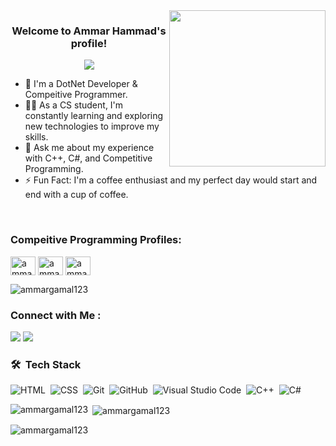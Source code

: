 
<img width="250" align="right" src="https://c.tenor.com/_DOBjnGspYAAAAAM/code-coding.gif">

<h3 align="center">
  Welcome to Ammar Hammad's profile!
</h3>

<!-- Typing SVG by DenverCoder1 - https://github.com/DenverCoder1/readme-typing-svg -->
<p align="center">
  <a href="https://github.com/DenverCoder1/readme-typing-svg"><img src="https://readme-typing-svg.herokuapp.com/?lines=Competitive%20Programmer;DotNet%20Developer&font=Fira%20Code&center=true&width=440&height=45&color=f75c7e&vCenter=true&size=22"></a>
</p> 

- 🏢 I'm a DotNet Developer & Compeitive Programmer.
- 👨‍💻 As a CS student, I'm constantly learning and exploring new technologies to improve my skills.
- 💬 Ask me about my experience with C++, C#, and Competitive Programming.
- ⚡ Fun Fact: I'm a coffee enthusiast and my perfect day would start and end with a cup of coffee.
<br>
<h3> Compeitive Programming Profiles:</h3>
<p>
<a href="https://www.hackerrank.com/ammarhammad" target="blank"><img align="center" src="https://raw.githubusercontent.com/rahuldkjain/github-profile-readme-generator/master/src/images/icons/Social/hackerrank.svg" alt="ammarhammad" height="30" width="40" /></a>
<a href="https://codeforces.com/profile/ammar_hammad" target="blank"><img align="center" src="https://raw.githubusercontent.com/rahuldkjain/github-profile-readme-generator/master/src/images/icons/Social/codeforces.svg" alt="ammar_hammad" height="30" width="40" /></a>
<a href="https://www.leetcode.com/ammar_hammad" target="blank"><img align="center" src="https://raw.githubusercontent.com/rahuldkjain/github-profile-readme-generator/master/src/images/icons/Social/leet-code.svg" alt="ammar_hammad" height="30" width="40" /></a>
</p>

<p align="left"> <img src="https://komarev.com/ghpvc/?username=ammargamal123&label=Profile%20views&color=0e75b6&style=flat" alt="ammargamal123" /> </p>

### Connect with Me :

<a href="https://linkedin.com/in/ammar-hammad" target="_blank"><img src="https://img.shields.io/badge/-Ammar%20Hammad-0077B5?style=for-the-badge&logo=Linkedin&logoColor=white"/></a>
<a href="https://t.me/AmmarHammad10" target="_blank"><img src="https://img.shields.io/badge/-Ammar%20Hammad-0077B5?style=for-the-badge&logo=Telegram&logoColor=white"/></a>
### 🛠 &nbsp;Tech Stack
![HTML](https://img.shields.io/badge/-HTML-05122A?style=flat&logo=HTML5)&nbsp;
![CSS](https://img.shields.io/badge/-CSS-05122A?style=flat&logo=CSS3&logoColor=1572B6)&nbsp;
![Git](https://img.shields.io/badge/-Git-05122A?style=flat&logo=git)&nbsp;
![GitHub](https://img.shields.io/badge/-GitHub-05122A?style=flat&logo=github)&nbsp;
![Visual Studio Code](https://img.shields.io/badge/-Visual%20Studio%20Code-05122A?style=flat&logo=visual-studio-code&logoColor=007ACC)&nbsp;
![C++](https://img.shields.io/badge/-Cplusplus-05122A?style=flat&logo=cplusplus)&nbsp;
![C#](https://img.shields.io/badge/-CSharp-05122A?style=flat&logo=csharp)&nbsp;




<p><img align="left" src="https://github-readme-stats.vercel.app/api/top-langs?username=ammargamal123&show_icons=true&locale=en&layout=compact" alt="ammargamal123" /></p>

<p>&nbsp;<img align="center" src="https://github-readme-stats.vercel.app/api?username=ammargamal123&show_icons=true&locale=en" alt="ammargamal123" /></p>

<p><img align="center" src="https://github-readme-streak-stats.herokuapp.com/?user=ammargamal123&" alt="ammargamal123" /></p>
